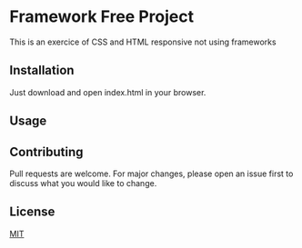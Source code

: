 # Framework Free Project

This is an exercice of CSS and HTML responsive not using frameworks

## Installation

Just download and open index.html in your browser.

## Usage


## Contributing
Pull requests are welcome. For major changes, please open an issue first to discuss what you would like to change.

## License
[MIT](https://choosealicense.com/licenses/mit/)